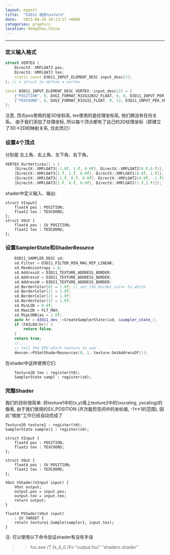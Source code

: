 ```yaml
---
layout: mypost
title:  "D3D11 缩放texture"
date:   2023-08-26 10:13:17 +0800
categories: graphics 
location: HangZhou,China 
---
```

---

### 定义输入格式

```C++
struct VERTEX {
    DirectX::XMFLOAT3 pos;
    DirectX::XMFLOAT2 tex;
    static const D3D11_INPUT_ELEMENT_DESC input_desc[2];
}; // a struct to define a vertex

const D3D11_INPUT_ELEMENT_DESC VERTEX::input_desc[2] = {
    {"POSITION", 0, DXGI_FORMAT_R32G32B32_FLOAT, 0, 0, D3D11_INPUT_PER_VERTEX_DATA, 0},
    {"TEXCOORD", 0, DXGI_FORMAT_R32G32_FLOAT, 0, 12, D3D11_INPUT_PER_VERTEX_DATA, 0},
};
```
注意, 顶点pos使用的是3D坐标系, tex使用的是纹理坐标系, 他们俩没有任何关系。 由于我们添加了纹理坐标, 所以每个顶点都有了自己的2D纹理坐标（即建立了3D->2D的映射关系, 仅此而已）

### 设置4个顶点

分别是 左上角、右上角、左下角、右下角。

```C++
VERTEX OurVertices[] = {
    {DirectX::XMFLOAT3{-1.0f, 1.f, 0.0f}, DirectX::XMFLOAT2(0.f,0.f)},
    {DirectX::XMFLOAT3{1.f, 1.f, 0.0f}, DirectX::XMFLOAT2(0.0f, 1.f)},
    {DirectX::XMFLOAT3{-1.f, 0.f, 0.0f}, DirectX::XMFLOAT2(0.0f, -1.f)},
    {DirectX::XMFLOAT3{1.f, 0.f, 0.0f}, DirectX::XMFLOAT2(1.f,1.f)}};
```

shader中定义输入、输出:

```HLSL
struct VInput{
    float4 pos : POSITION;
    float2 tex : TEXCOORD;
};
struct VOut {
    float4 pos : SV_POSITION;
    float2 tex : TEXCOORD;
};
```

### 设置SamplerState和ShaderReource
```C++
    D3D11_SAMPLER_DESC sd;
    sd.Filter = D3D11_FILTER_MIN_MAG_MIP_LINEAR;
    sd.MaxAnisotropy = 8;
    sd.AddressU = D3D11_TEXTURE_ADDRESS_BORDER;
    sd.AddressV = D3D11_TEXTURE_ADDRESS_BORDER;
    sd.AddressW = D3D11_TEXTURE_ADDRESS_BORDER;
    sd.BorderColor[0] = 1.0f; // set the border color to white
    sd.BorderColor[1] = 1.0f;
    sd.BorderColor[2] = 1.0f;
    sd.BorderColor[3] = 1.0f;
    sd.MinLOD = 0.0f;
    sd.MaxLOD = FLT_MAX;
    sd.MipLODBias = 2.0f;
    auto hr = d3d11_dev_->CreateSamplerState(&sd, &sampler_state_);
    if (FAILED(hr)) {
        return false;
    }
    return true;
    //...
    // tell the GPU which texture to use
    devcon->PSSetShaderResources(0, 1, texture.GetAddressOf());
```

在shader中这样使用它们:

```HLSL
    Texture2D tex : register(t0);
    SamplerState sampl : register(s0);
```

###  完整Shader

我们的目标很简单: 将texture1中的(x,y)填上texture2中的(x*scaling, y*scaling)的像素, 由于我们使用的SV_POSITION (齐次裁剪空间中的坐标值, -1<->1的范围), 因此"缩放"工作已经自动完成了
```HLSL
Texture2D texture1 : register(t0);
SamplerState sampler1 : register(s0);

struct VInput {
    float4 pos : POSITION;
    float2 tex : TEXCOORD;
};

struct VOut {
    float4 pos : SV_POSITION;
    float2 tex : TEXCOORD;
};

VOut VShader(VInput input) {
    VOut output;
    output.pos = input.pos;
    output.tex = input.tex;
    return output;
}

float4 PShader(VOut input)
    : SV_TARGET {
    return texture1.Sample(sampler1, input.tex);
}
```

注: 可以使用以下命令验证shader有没有手误

>> fxc.exe   /T fx_4_0 /Fo "output.fxo" "shaders.shader"